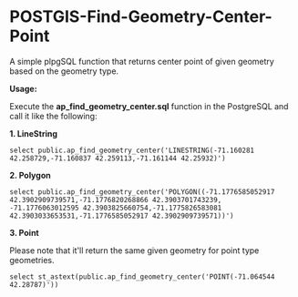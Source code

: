 # POSTGIS-Find-Geometry-Center-Point
A simple plpgSQL function that returns center point of given geometry based on the geometry type.


**Usage:**

Execute the **ap_find_geometry_center.sql** function in the PostgreSQL and call it like the following:

**1. LineString**
    
    select public.ap_find_geometry_center('LINESTRING(-71.160281 42.258729,-71.160837 42.259113,-71.161144 42.25932)')
    
**2. Polygon**

    select public.ap_find_geometry_center('POLYGON((-71.1776585052917 42.3902909739571,-71.1776820268866 42.3903701743239,
    -71.1776063012595 42.3903825660754,-71.1775826583081 42.3903033653531,-71.1776585052917 42.3902909739571))')
    
**3. Point**

Please note that it'll return the same given geometry for point type geometries.

    select st_astext(public.ap_find_geometry_center('POINT(-71.064544 42.28787)'))
